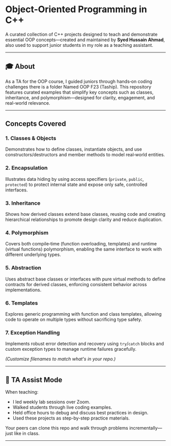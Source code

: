 # Object-Oriented Programming in C++

A curated collection of C++ projects designed to teach and demonstrate essential OOP concepts—created and maintained by **Syed Hussain Ahmad**, also used to support junior students in my role as a teaching assistant.

---

## 🎓 About

As a TA for the OOP course, I guided juniors through hands‑on coding challenges there is a folder Named OOP F23 (Taship). This repository features curated examples that simplify key concepts such as classes, inheritance, and polymorphism—designed for clarity, engagement, and real-world relevance.

---

## Concepts Covered

### 1. Classes & Objects  
Demonstrates how to define classes, instantiate objects, and use constructors/destructors and member methods to model real‑world entities.

### 2. Encapsulation  
Illustrates data hiding by using access specifiers (`private`, `public`, `protected`) to protect internal state and expose only safe, controlled interfaces.

### 3. Inheritance  
Shows how derived classes extend base classes, reusing code and creating hierarchical relationships to promote design clarity and reduce duplication.

### 4. Polymorphism  
Covers both compile‑time (function overloading, templates) and runtime (virtual functions) polymorphism, enabling the same interface to work with different underlying types.

### 5. Abstraction  
Uses abstract base classes or interfaces with pure virtual methods to define contracts for derived classes, enforcing consistent behavior across implementations.

### 6. Templates  
Explores generic programming with function and class templates, allowing code to operate on multiple types without sacrificing type safety.

### 7. Exception Handling  
Implements robust error detection and recovery using `try`/`catch` blocks and custom exception types to manage runtime failures gracefully.


*(Customize filenames to match what's in your repo.)*

---

## 🧠 TA Assist Mode

When teaching:
- I led weekly lab sessions over Zoom.
- Walked students through live coding examples.
- Held office hours to debug and discuss best practices in design.
- Used these projects as step-by-step practice materials.

Your peers can clone this repo and walk through problems incrementally—just like in class.

---
